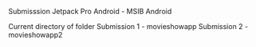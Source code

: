 Submisssion Jetpack Pro Android - MSIB Android

Current directory of folder
Submission 1 - movieshowapp
Submission 2 - movieshowapp2